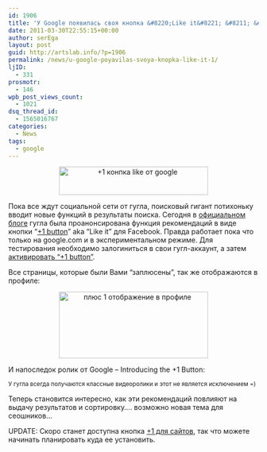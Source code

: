 ```yaml
---
id: 1906
title: 'У Google появилась своя кнопка &#8220;Like it&#8221; &#8211; &#8220;+1&#8221;'
date: 2011-03-30T22:55:15+00:00
author: serEga
layout: post
guid: http://artslab.info/?p=1906
permalink: /news/u-google-poyavilas-svoya-knopka-like-it-1/
ljID:
  - 331
prosmotr:
  - 146
wpb_post_views_count:
  - 1021
dsq_thread_id:
  - 1565016767
categories:
  - News
tags:
  - google
---
```

<center>
  <a href="http://artslab.info/wp-content/uploads/google+1_function.jpg"><img src="http://artslab.info/wp-content/uploads/google+1_function-300x57.jpg" alt="+1 конпка like от google" title="google+1_function" width="300" height="57" class="alignnone size-medium wp-image-1907" /></a>
</center>

Пока все ждут социальной сети от гугла, поисковый гигант потихоньку вводит новые функций в результаты поиска. Сегодня в [официальном блоге](http://googleblog.blogspot.com/2011/03/1s-right-recommendations-right-when-you.html) гугла была проанонсирована функция рекомендаций в виде кнопки &#8220;[+1 button](http://www.google.com/+1/button/)&#8221; aka &#8220;Like it&#8221; для Facebook. Правда работает пока что только на google.com и в экспериментальном режиме. Для тестирования необходимо залогиниться в свои гугл-аккаунт, а затем [активировать &#8220;+1 button&#8221;](http://www.google.com/experimental/index.html).

Все страницы, которые были Вами &#8220;заплюсены&#8221;, так же отображаются в профиле:

<center>
  <a href="http://artslab.info/wp-content/uploads/plus1_profile.jpg"><img src="http://artslab.info/wp-content/uploads/plus1_profile-300x134.jpg" alt="плюс 1 отображение в профиле" title="plus1_profile" width="300" height="134" class="alignnone size-medium wp-image-1918" srcset="http://googledrive.com/host/0B9lHVSSSdxdxd0hjdUdmRzY3Tjg/plus1_profile-300x134.jpg 300w, http://googledrive.com/host/0B9lHVSSSdxdxd0hjdUdmRzY3Tjg/plus1_profile.jpg 705w" sizes="(max-width: 300px) 100vw, 300px" /></a>
</center>

И напоследок ролик от Google &#8211; Introducing the +1 Button:

<center>
</center>



<small>У гугла всегда получаются классные видеоролики и этот не является исключением =)</small>

Теперь становится интересно, как эти рекомендаций повлияют на выдачу результатов и сортировку&#8230;. возможно новая тема для сеошников&#8230;

UPDATE: Скоро станет доступна кнопка [+1 для сайтов](https://services.google.com/fb/forms/plusonesignup/), так что можете начинать планировать куда ее установить.